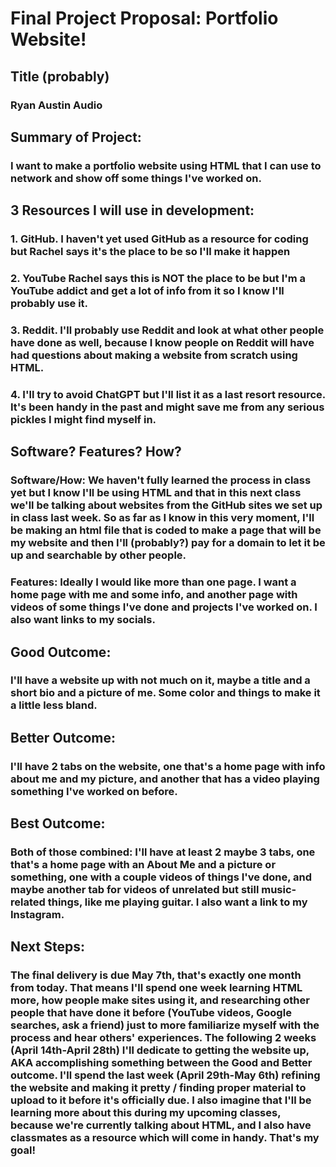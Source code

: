 # Final Project Proposal: Portfolio Website!

## Title (probably)
### Ryan Austin Audio

## Summary of Project:
### I want to make a portfolio website using HTML that I can use to network and show off some things I've worked on.

## 3 Resources I will use in development:
### 1. GitHub. I haven't yet used GitHub as a resource for coding but Rachel says it's the place to be so I'll make it happen  
### 2. YouTube  Rachel says this is NOT the place to be but I'm a YouTube addict and get a lot of info from it so I know I'll probably use it.
### 3. Reddit. I'll probably use Reddit and look at what other people have done as well, because I know people on Reddit will have had questions about making a website from scratch using HTML.
### 4. I'll try to avoid ChatGPT but I'll list it as a last resort resource. It's been handy in the past and might save me from any serious pickles I might find myself in.

## Software? Features? How?
### Software/How: We haven't fully learned the process in class yet but I know I'll be using HTML and that in this next class we'll be talking about websites from the GitHub sites we set up in class last week. So as far as I know in this very moment, I'll be making an html file that is coded to make a page that will be my website and then I'll (probably?) pay for a domain to let it be up and searchable by other people.
### Features: Ideally I would like more than one page. I want a home page with me and some info, and another page with videos of some things I've done and projects I've worked on. I also want links to my socials.

## Good Outcome:
### I'll have a website up with not much on it, maybe a title and a short bio and a picture of me. Some color and things to make it a little less bland.
## Better Outcome:
### I'll have 2 tabs on the website, one that's a home page with info about me and my picture, and another that has a video playing something I've worked on before.
## Best Outcome:
### Both of those combined: I'll have at least 2 maybe 3 tabs, one that's a home page with an About Me and a picture or something, one with a couple videos of things I've done, and maybe another tab for videos of unrelated but still music-related things, like me playing guitar. I also want a link to my Instagram.

## Next Steps:
### The final delivery is due May 7th, that's exactly one month from today. That means I'll spend one week learning HTML more, how people make sites using it, and researching other people that have done it before (YouTube videos, Google searches, ask a friend) just to more familiarize myself with the process and hear others' experiences. The following 2 weeks (April 14th-April 28th) I'll dedicate to getting the website up, AKA accomplishing something between the Good and Better outcome. I'll spend the last week (April 29th-May 6th) refining the website and making it pretty / finding proper material to upload to it before it's officially due. I also imagine that I'll be learning more about this during my upcoming classes, because we're currently talking about HTML, and I also have classmates as a resource which will come in handy. That's my goal! 

